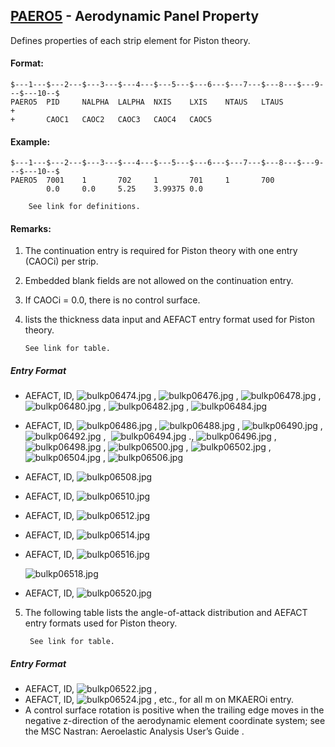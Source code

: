 ## [PAERO5](https://nexus.hexagon.com/documentationcenter/bundle/MSC_Nastran_2022.4/page/Nastran_Combined_Book/qrg/bulkp/TOC.PAERO5.xhtml) - Aerodynamic Panel Property

Defines properties of each strip element for Piston theory.

#### Format:

```nastran
$---1---$---2---$---3---$---4---$---5---$---6---$---7---$---8---$---9---$---10--$
PAERO5  PID     NALPHA  LALPHA  NXIS    LXIS    NTAUS   LTAUS           +        
+       CAOC1   CAOC2   CAOC3   CAOC4   CAOC5                                   
```

#### Example:

```nastran
$---1---$---2---$---3---$---4---$---5---$---6---$---7---$---8---$---9---$---10--$
PAERO5  7001    1       702     1       701     1       700                     
        0.0     0.0     5.25    3.99375 0.0                                     
```

        See link for definitions.

#### Remarks:

1. The continuation entry is required for Piston theory with one entry (CAOCi) per strip.
2. Embedded blank fields are not allowed on the continuation entry.
3. If CAOCi = 0.0, there is no control surface.
4.  lists the thickness data input and AEFACT entry format used for Piston theory.

        See link for table.

##### Entry Format

- AEFACT, ID,  ![bulkp06474.jpg](https://help-be.hexagonmi.com/bundle/MSC_Nastran_2022.4/page/Nastran_Combined_Book/qrg/bulkp/../../../assets/bulkp06474.jpg?_LANG=enus) ,  ![bulkp06476.jpg](https://help-be.hexagonmi.com/bundle/MSC_Nastran_2022.4/page/Nastran_Combined_Book/qrg/bulkp/../../../assets/bulkp06476.jpg?_LANG=enus) ,  ![bulkp06478.jpg](https://help-be.hexagonmi.com/bundle/MSC_Nastran_2022.4/page/Nastran_Combined_Book/qrg/bulkp/../../../assets/bulkp06478.jpg?_LANG=enus) ,  ![bulkp06480.jpg](https://help-be.hexagonmi.com/bundle/MSC_Nastran_2022.4/page/Nastran_Combined_Book/qrg/bulkp/../../../assets/bulkp06480.jpg?_LANG=enus) ,  ![bulkp06482.jpg](https://help-be.hexagonmi.com/bundle/MSC_Nastran_2022.4/page/Nastran_Combined_Book/qrg/bulkp/../../../assets/bulkp06482.jpg?_LANG=enus) ,  ![bulkp06484.jpg](https://help-be.hexagonmi.com/bundle/MSC_Nastran_2022.4/page/Nastran_Combined_Book/qrg/bulkp/../../../assets/bulkp06484.jpg?_LANG=enus)
- AEFACT, ID,  ![bulkp06486.jpg](https://help-be.hexagonmi.com/bundle/MSC_Nastran_2022.4/page/Nastran_Combined_Book/qrg/bulkp/../../../assets/bulkp06486.jpg?_LANG=enus) ,  ![bulkp06488.jpg](https://help-be.hexagonmi.com/bundle/MSC_Nastran_2022.4/page/Nastran_Combined_Book/qrg/bulkp/../../../assets/bulkp06488.jpg?_LANG=enus) ,  ![bulkp06490.jpg](https://help-be.hexagonmi.com/bundle/MSC_Nastran_2022.4/page/Nastran_Combined_Book/qrg/bulkp/../../../assets/bulkp06490.jpg?_LANG=enus) ,  ![bulkp06492.jpg](https://help-be.hexagonmi.com/bundle/MSC_Nastran_2022.4/page/Nastran_Combined_Book/qrg/bulkp/../../../assets/bulkp06492.jpg?_LANG=enus) ,  ![bulkp06494.jpg](https://help-be.hexagonmi.com/bundle/MSC_Nastran_2022.4/page/Nastran_Combined_Book/qrg/bulkp/../../../assets/bulkp06494.jpg?_LANG=enus) .,  ![bulkp06496.jpg](https://help-be.hexagonmi.com/bundle/MSC_Nastran_2022.4/page/Nastran_Combined_Book/qrg/bulkp/../../../assets/bulkp06496.jpg?_LANG=enus) ,  ![bulkp06498.jpg](https://help-be.hexagonmi.com/bundle/MSC_Nastran_2022.4/page/Nastran_Combined_Book/qrg/bulkp/../../../assets/bulkp06498.jpg?_LANG=enus) ,  ![bulkp06500.jpg](https://help-be.hexagonmi.com/bundle/MSC_Nastran_2022.4/page/Nastran_Combined_Book/qrg/bulkp/../../../assets/bulkp06500.jpg?_LANG=enus) ,  ![bulkp06502.jpg](https://help-be.hexagonmi.com/bundle/MSC_Nastran_2022.4/page/Nastran_Combined_Book/qrg/bulkp/../../../assets/bulkp06502.jpg?_LANG=enus) ,  ![bulkp06504.jpg](https://help-be.hexagonmi.com/bundle/MSC_Nastran_2022.4/page/Nastran_Combined_Book/qrg/bulkp/../../../assets/bulkp06504.jpg?_LANG=enus) ,  ![bulkp06506.jpg](https://help-be.hexagonmi.com/bundle/MSC_Nastran_2022.4/page/Nastran_Combined_Book/qrg/bulkp/../../../assets/bulkp06506.jpg?_LANG=enus)
- AEFACT, ID,  ![bulkp06508.jpg](https://help-be.hexagonmi.com/bundle/MSC_Nastran_2022.4/page/Nastran_Combined_Book/qrg/bulkp/../../../assets/bulkp06508.jpg?_LANG=enus)
- AEFACT, ID,  ![bulkp06510.jpg](https://help-be.hexagonmi.com/bundle/MSC_Nastran_2022.4/page/Nastran_Combined_Book/qrg/bulkp/../../../assets/bulkp06510.jpg?_LANG=enus)
- AEFACT, ID,  ![bulkp06512.jpg](https://help-be.hexagonmi.com/bundle/MSC_Nastran_2022.4/page/Nastran_Combined_Book/qrg/bulkp/../../../assets/bulkp06512.jpg?_LANG=enus)
- AEFACT, ID,  ![bulkp06514.jpg](https://help-be.hexagonmi.com/bundle/MSC_Nastran_2022.4/page/Nastran_Combined_Book/qrg/bulkp/../../../assets/bulkp06514.jpg?_LANG=enus)
- AEFACT, ID,  ![bulkp06516.jpg](https://help-be.hexagonmi.com/bundle/MSC_Nastran_2022.4/page/Nastran_Combined_Book/qrg/bulkp/../../../assets/bulkp06516.jpg?_LANG=enus)

    ![bulkp06518.jpg](https://help-be.hexagonmi.com/bundle/MSC_Nastran_2022.4/page/Nastran_Combined_Book/qrg/bulkp/../../../assets/bulkp06518.jpg?_LANG=enus)  

- AEFACT, ID,  ![bulkp06520.jpg](https://help-be.hexagonmi.com/bundle/MSC_Nastran_2022.4/page/Nastran_Combined_Book/qrg/bulkp/../../../assets/bulkp06520.jpg?_LANG=enus)

5. The following table lists the angle-of-attack distribution and AEFACT entry formats used for Piston theory.

        See link for table.

##### Entry Format

- AEFACT, ID,  ![bulkp06522.jpg](https://help-be.hexagonmi.com/bundle/MSC_Nastran_2022.4/page/Nastran_Combined_Book/qrg/bulkp/../../../assets/bulkp06522.jpg?_LANG=enus) ,
- AEFACT, ID,  ![bulkp06524.jpg](https://help-be.hexagonmi.com/bundle/MSC_Nastran_2022.4/page/Nastran_Combined_Book/qrg/bulkp/../../../assets/bulkp06524.jpg?_LANG=enus) , etc., for all m on MKAEROi entry.
- A control surface rotation is positive when the trailing edge moves in the negative z-direction of the aerodynamic element coordinate system; see the  MSC Nastran: Aeroelastic Analysis User’s Guide .
